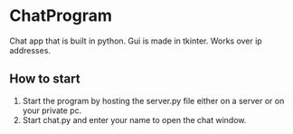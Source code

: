 # ChatProgram 
Chat app that is built in python. Gui is made in tkinter. Works over ip addresses. 

## How to start 
1. Start the program by hosting the server.py file either on a server or on your private pc. 
2. Start chat.py and enter your name to open the chat window.
